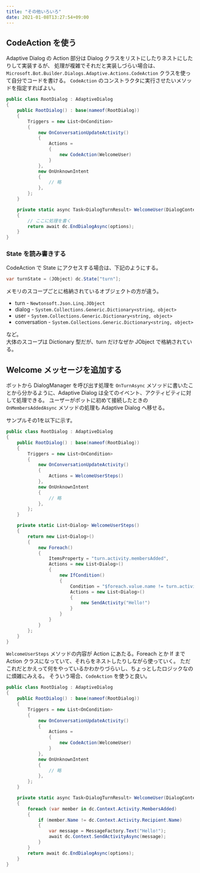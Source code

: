 ```yaml
---
title: "その他いろいろ"
date: 2021-01-08T13:27:54+09:00
---
```


## CodeAction を使う
Adaptive Dialog の Action 部分は Dialog クラスをリストにしたりネストにしたりして実装するが、
処理が複雑でそれだと実装しづらい場合は、`Microsoft.Bot.Builder.Dialogs.Adaptive.Actions.CodeAction` クラスを使って自分でコードを書ける。
`CodeAction` のコンストラクタに実行させたいメソッドを指定すればよい。

```cs
public class RootDialog : AdaptiveDialog
{
    public RootDialog() : base(nameof(RootDialog))
    {
        Triggers = new List<OnCondition>
        {
            new OnConversationUpdateActivity()
            {
                Actions = 
                {
                    new CodeAction(WelcomeUser)
                }
            },
            new OnUnknownIntent
            {
                // 略
            },
        };
    }

    private static async Task<DialogTurnResult> WelcomeUser(DialogContext dc, object options)
    {
        // ここに処理を書く
        return await dc.EndDialogAsync(options);
    }
}
```

### State を読み書きする
CodeAction で State にアクセスする場合は、下記のようにする。

```cs
var turnState = (JObject) dc.State["turn"];
```

メモリのスコープごとに格納されているオブジェクトの方が違う。

* turn - `Newtonsoft.Json.Linq.JObject`
* dialog - `System.Collections.Generic.Dictionary<string, object>`
* user - `System.Collections.Generic.Dictionary<string, object>`
* conversation - `System.Collections.Generic.Dictionary<string, object>`

など。  
大体のスコープは Dictionary 型だが、turn だけなぜか JObject で格納されている。

## Welcome メッセージを追加する
ボットから DialogManager を呼び出す処理を `OnTurnAsync` メソッドに書いたことから分かるように、Adaptive Dialog は全てのイベント、アクティビティに対して処理できる。
ユーザーがボットに初めて接続したときの `OnMembersAddedAsync` メソッドの処理も Adaptive Dialog へ移せる。

サンプルその1を以下に示す。

```cs
public class RootDialog : AdaptiveDialog
{
    public RootDialog() : base(nameof(RootDialog))
    {
        Triggers = new List<OnCondition>
        {
            new OnConversationUpdateActivity()
            {
                Actions = WelcomeUserSteps()
            },
            new OnUnknownIntent
            {
                // 略
            },
        };
    }

    private static List<Dialog> WelcomeUserSteps()
    {
        return new List<Dialog>()
        {
            new Foreach()
            {
                ItemsProperty = "turn.activity.membersAdded",
                Actions = new List<Dialog>()
                {
                    new IfCondition()
                    {
                        Condition = "$foreach.value.name != turn.activity.recipient.name",
                        Actions = new List<Dialog>()
                        {
                            new SendActivity("Hello!")
                        }
                    }
                }
            }
        };
    }
}
```

`WelcomeUserSteps` メソッドの内容が Action にあたる。Foreach とか If まで Action クラスになっていて、それらをネストしたりしながら使っていく。
ただこれだとかえって何をやっているかわかりづらいし、ちょっとしたロジックなのに煩雑にみえる。
そういう場合、`CodeAction` を使うと良い。

```cs
public class RootDialog : AdaptiveDialog
{
    public RootDialog() : base(nameof(RootDialog))
    {
        Triggers = new List<OnCondition>
        {
            new OnConversationUpdateActivity()
            {
                Actions = 
                {
                    new CodeAction(WelcomeUser)
                }
            },
            new OnUnknownIntent
            {
                // 略
            },
        };
    }

    private static async Task<DialogTurnResult> WelcomeUser(DialogContext dc, object options)
    {
        foreach (var member in dc.Context.Activity.MembersAdded)
        {
            if (member.Name != dc.Context.Activity.Recipient.Name)
            {
                var message = MessageFactory.Text("Hello!");
                await dc.Context.SendActivityAsync(message);
            }
        }
        return await dc.EndDialogAsync(options);
    }
}
```

